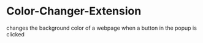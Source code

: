 # Color-Changer-Extension
changes the background color of a webpage when a button in the popup is clicked
